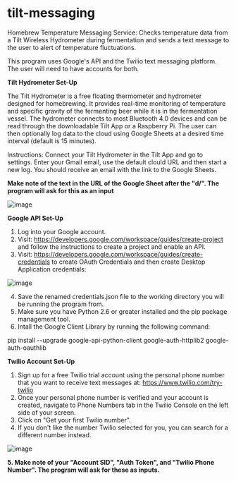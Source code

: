 # tilt-messaging
Homebrew Temperature Messaging Service: Checks temperature data from a Tilt Wireless Hydrometer during fermentation and sends a text message to the user to alert of temperature fluctuations.

This program uses Google's API and the Twilio text messaging platform. The user will need to have accounts for both.

**Tilt Hydrometer Set-Up**

The Tilt Hydrometer is a free floating thermometer and hydrometer designed for homebrewing. It provides real-time monitoring of temperature and specific gravity of the fermenting beer while it is in the fermentation vessel. The hydrometer connects to most Bluetooth 4.0 devices and can be read through the downloadable Tilt App or a Raspberry Pi. The user can then optionally log data to the cloud using Google Sheets at a desired time interval (default is 15 minutes).

Instructions: Connect your Tilt Hydrometer in the Tilt App and go to settings. Enter your Gmail email, use the default clould URL and then start a new log. You should receive an email with the link to the Google Sheets.

**Make note of the text in the URL of the Google Sheet after the "d/". The program will ask for this as an input**

![image](https://user-images.githubusercontent.com/65422369/118866850-0acaa000-b8a8-11eb-80ed-0a3ab7e1002f.png)

**Google API Set-Up**

1. Log into your Google account.
2. Visit: https://developers.google.com/workspace/guides/create-project and follow the instructions to create a project and enable an API.
3. Visit: https://developers.google.com/workspace/guides/create-credentials to create OAuth Credentials and then create Desktop Application credentials:

![image](https://user-images.githubusercontent.com/65422369/118862753-b2919f00-b8a3-11eb-8273-ccdf6513f285.png)

4. Save the renamed credentials.json file to the working directory you will be running the program from.
5. Make sure you have Python 2.6 or greater installed and the pip package management tool.
6. Intall the Google Client Library by running the following command:

pip install --upgrade google-api-python-client google-auth-httplib2 google-auth-oauthlib

**Twilio Account Set-Up**

1. Sign up for a free Twilio trial account using the personal phone number that you want to receive text messages at: https://www.twilio.com/try-twilio
2. Once your personal phone number is verified and your account is created, navigate to Phone Numbers tab in the Twilio Console on the left side of your screen.
3. Click on "Get your first Twilio number".
4. If you don't like the number Twilio selected for you, you can search for a different number instead.

![image](https://user-images.githubusercontent.com/65422369/118865755-e9b57f80-b8a6-11eb-9da8-47712d0de853.png)

**5. Make note of your "Account SID", "Auth Token", and "Twilio Phone Number". The program will ask for these as inputs.**
